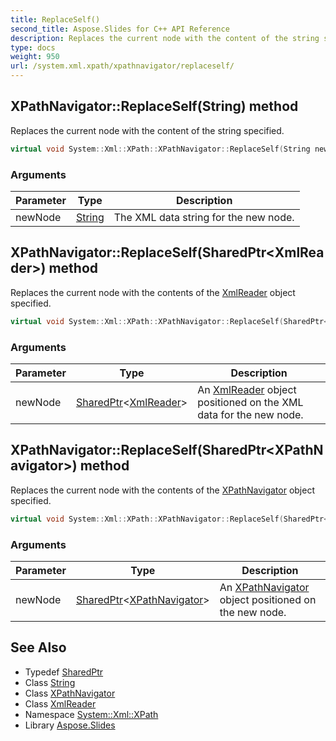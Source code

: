 ```yaml
---
title: ReplaceSelf()
second_title: Aspose.Slides for C++ API Reference
description: Replaces the current node with the content of the string specified.
type: docs
weight: 950
url: /system.xml.xpath/xpathnavigator/replaceself/
---
```

## XPathNavigator::ReplaceSelf(String) method


Replaces the current node with the content of the string specified.

```cpp
virtual void System::Xml::XPath::XPathNavigator::ReplaceSelf(String newNode)
```


### Arguments

| Parameter | Type | Description |
| --- | --- | --- |
| newNode | [String](../../../system/string/) | The XML data string for the new node. |

## XPathNavigator::ReplaceSelf(SharedPtr\<XmlReader\>) method


Replaces the current node with the contents of the [XmlReader](../../../system.xml/xmlreader/) object specified.

```cpp
virtual void System::Xml::XPath::XPathNavigator::ReplaceSelf(SharedPtr<XmlReader> newNode)
```


### Arguments

| Parameter | Type | Description |
| --- | --- | --- |
| newNode | [SharedPtr](../../../system/sharedptr/)\<[XmlReader](../../../system.xml/xmlreader/)\> | An [XmlReader](../../../system.xml/xmlreader/) object positioned on the XML data for the new node. |

## XPathNavigator::ReplaceSelf(SharedPtr\<XPathNavigator\>) method


Replaces the current node with the contents of the [XPathNavigator](../) object specified.

```cpp
virtual void System::Xml::XPath::XPathNavigator::ReplaceSelf(SharedPtr<XPathNavigator> newNode)
```


### Arguments

| Parameter | Type | Description |
| --- | --- | --- |
| newNode | [SharedPtr](../../../system/sharedptr/)\<[XPathNavigator](../)\> | An [XPathNavigator](../) object positioned on the new node. |

## See Also

* Typedef [SharedPtr](../../../system/sharedptr/)
* Class [String](../../../system/string/)
* Class [XPathNavigator](../)
* Class [XmlReader](../../../system.xml/xmlreader/)
* Namespace [System::Xml::XPath](../../)
* Library [Aspose.Slides](../../../)